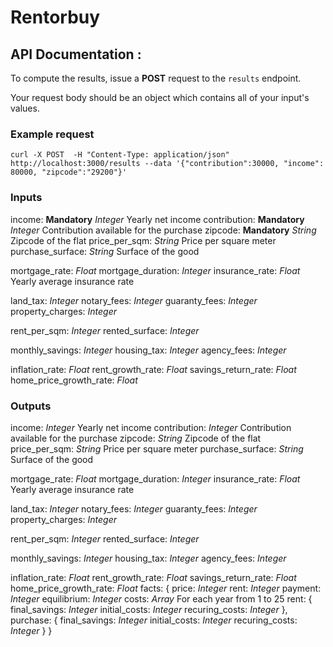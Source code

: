 # Rentorbuy

## API Documentation :

To compute the results, issue a **POST** request to the `results` endpoint.

Your request body should be an object which contains all of your input's values.

### Example request
```
curl -X POST  -H "Content-Type: application/json" http://localhost:3000/results --data '{"contribution":30000, "income": 80000, "zipcode":"29200"}'
```

### Inputs
income: **Mandatory** *Integer* Yearly net income
contribution: **Mandatory** *Integer* Contribution available for the purchase
zipcode: **Mandatory** *String* Zipcode of the flat
price_per_sqm: *String* Price per square meter
purchase_surface: *String* Surface of the good

mortgage_rate: *Float*
mortgage_duration: *Integer*
insurance_rate: *Float* Yearly average insurance rate

land_tax: *Integer*
notary_fees: *Integer*
guaranty_fees: *Integer*
property_charges: *Integer*

rent_per_sqm: *Integer*
rented_surface: *Integer*

monthly_savings: *Integer*
housing_tax: *Integer*
agency_fees: *Integer*

inflation_rate: *Float*
rent_growth_rate: *Float*
savings_return_rate: *Float*
home_price_growth_rate: *Float*

### Outputs
income: *Integer* Yearly net income
contribution: *Integer* Contribution available for the purchase
zipcode: *String* Zipcode of the flat
price_per_sqm: *String* Price per square meter
purchase_surface: *String* Surface of the good

mortgage_rate: *Float*
mortgage_duration: *Integer*
insurance_rate: *Float* Yearly average insurance rate

land_tax: *Integer*
notary_fees: *Integer*
guaranty_fees: *Integer*
property_charges: *Integer*

rent_per_sqm: *Integer*
rented_surface: *Integer*

monthly_savings: *Integer*
housing_tax: *Integer*
agency_fees: *Integer*

inflation_rate: *Float*
rent_growth_rate: *Float*
savings_return_rate: *Float*
home_price_growth_rate: *Float*
facts: {
  price: *Integer*
  rent: *Integer*
  payment: *Integer*
  equilibrium: *Integer*
  costs: *Array* For each year from 1 to 25
    rent: {
      final_savings: *Integer*
      initial_costs: *Integer*
      recuring_costs: *Integer*
    },
    purchase: {
      final_savings: *Integer*
      initial_costs: *Integer*
      recuring_costs: *Integer*
    }
}
